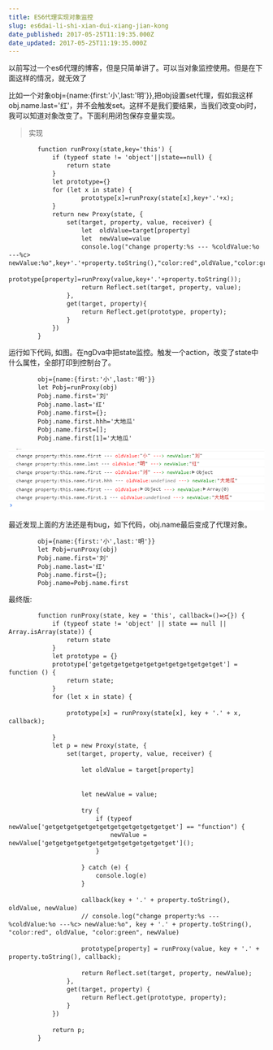 ```yaml
---
title: ES6代理实现对象监控
slug: es6dai-li-shi-xian-dui-xiang-jian-kong
date_published: 2017-05-25T11:19:35.000Z
date_updated: 2017-05-25T11:19:35.000Z
---
```


以前写过一个es6代理的博客，但是只简单讲了。可以当对象监控使用。但是在下面这样的情况，就无效了

比如一个对象obj={name:{first:'小',last:'明'}},把obj设置set代理，假如我这样obj.name.last='红'，并不会触发set。这样不是我们要结果，当我们改变obj时，我可以知道对象改变了。下面利用闭包保存变量实现。

> 实现

            function runProxy(state,key='this') {
                if (typeof state != 'object'||state==null) {
                    return state
                }
                let prototype={}
                for (let x in state) {
                        prototype[x]=runProxy(state[x],key+'.'+x);
                }
                return new Proxy(state, {
                    set(target, property, value, receiver) {
                        let  oldValue=target[property]
                        let  newValue=value
                        console.log("change property:%s --- %coldValue:%o ---%c> newValue:%o",key+'.'+property.toString(),"color:red",oldValue,"color:green",newValue)
                        prototype[property]=runProxy(value,key+'.'+property.toString());
                        return Reflect.set(target, property, value);
                    },
                    get(target, property){
                        return Reflect.get(prototype, property);
                    }
                })
            }
    

运行如下代码, 如图。在ngDva中把state监控。触发一个action，改变了state中什么属性，全部打印到控制台了。

            obj={name:{first:'小',last:'明'}}
            let Pobj=runProxy(obj)
            Pobj.name.first='刘'
            Pobj.name.last='红'
            Pobj.name.first={};
            Pobj.name.first.hhh='大地瓜'
            Pobj.name.first=[];
            Pobj.name.first[1]='大地瓜'
    

![](/source/images/2017/05/QQ--20170523193406.png)

最近发现上面的方法还是有bug，如下代码，obj.name最后变成了代理对象。

            obj={name:{first:'小',last:'明'}}
            let Pobj=runProxy(obj)
            Pobj.name.first='刘'
            Pobj.name.last='红'
            Pobj.name.first={};
            Pobj.name=Pobj.name.first
    

最终版:

            function runProxy(state, key = 'this', callback=()=>{}) {
                if (typeof state != 'object' || state == null || Array.isArray(state)) {
                    return state
                }
                let prototype = {}
                prototype['getgetgetgetgetgetgetgetgetgetgetget'] = function () {
                    return state;
                }
                for (let x in state) {
    
                    prototype[x] = runProxy(state[x], key + '.' + x, callback);
    
                }
                let p = new Proxy(state, {
                    set(target, property, value, receiver) {
    
                        let oldValue = target[property]
    
    
                        let newValue = value;
    
                        try {
                            if (typeof newValue['getgetgetgetgetgetgetgetgetgetgetget'] == "function") {
                                newValue = newValue['getgetgetgetgetgetgetgetgetgetgetget']();
                            }
    
                        } catch (e) {
                            console.log(e)
                        }
    
                        callback(key + '.' + property.toString(), oldValue, newValue)
                        // console.log("change property:%s --- %coldValue:%o ---%c> newValue:%o", key + '.' + property.toString(), "color:red", oldValue, "color:green", newValue)
    
                        prototype[property] = runProxy(value, key + '.' + property.toString(), callback);
    
                        return Reflect.set(target, property, newValue);
                    },
                    get(target, property) {
                        return Reflect.get(prototype, property);
                    }
                })
    
                return p;
            }
    
